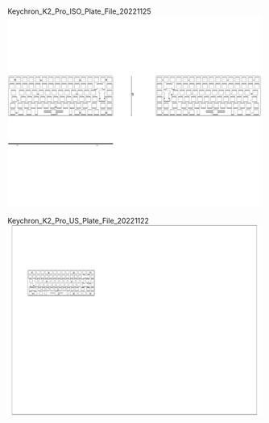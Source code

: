 <br/>Keychron_K2_Pro_ISO_Plate_File_20221125<br/>![image](./Keychron_K2_Pro_ISO_Plate_File_20221125.png)<br/>
<br/>Keychron_K2_Pro_US_Plate_File_20221122<br/>![image](./Keychron_K2_Pro_US_Plate_File_20221122.png)<br/>
